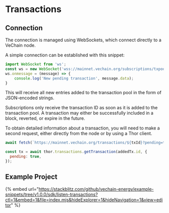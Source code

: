 # Transactions

## Connection

The connection is managed using WebSockets, which connect directly to a VeChain node.

A simple connection can be established with this snippet:

```js
import WebSocket from 'ws';
const ws = new WebSocket('wss://mainnet.vechain.org/subscriptions/txpool');
ws.onmessage = (message) => {
    console.log('New pending transaction', message.data);
}
```

This will receive all new entries added to the transaction pool in the form of JSON-encoded strings.

Subscriptions only receive the transaction ID as soon as it is added to the transaction pool. A transaction may either be successfully included in a block, reverted, or expire in the future.

To obtain detailed information about a transaction, you will need to make a second request, either directly from the node or by using a Thor client.

```js
await fetch(`https://mainnet.vechain.org/transactions/${txId}?pending=true`).then(res => res.json())
```

```js
const tx = await thor.transactions.getTransaction(addedTx.id, {
  pending: true,
});
```

## Example Project

{% embed url="https://stackblitz.com/github/vechain-energy/example-snippets/tree/v1.0.0/sdk/listen-transactions?ctl=1&embed=1&file=index.mjs&hideExplorer=1&hideNavigation=1&view=editor" %}
